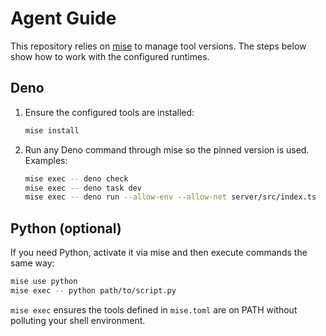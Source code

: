 # Agent Guide

This repository relies on [mise](https://mise.jdx.dev/) to manage tool versions.
The steps below show how to work with the configured runtimes.

## Deno

1. Ensure the configured tools are installed:
   ```bash
   mise install
   ```
2. Run any Deno command through mise so the pinned version is used. Examples:
   ```bash
   mise exec -- deno check
   mise exec -- deno task dev
   mise exec -- deno run --allow-env --allow-net server/src/index.ts
   ```

## Python (optional)

If you need Python, activate it via mise and then execute commands the same way:

```bash
mise use python
mise exec -- python path/to/script.py
```

`mise exec` ensures the tools defined in `mise.toml` are on PATH without
polluting your shell environment.
